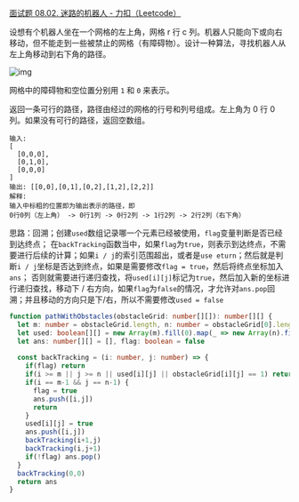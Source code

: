 [面试题 08.02. 迷路的机器人 - 力扣（Leetcode）](https://leetcode.cn/problems/robot-in-a-grid-lcci/description/)

设想有个机器人坐在一个网格的左上角，网格 r 行 c 列。机器人只能向下或向右移动，但不能走到一些被禁止的网格（有障碍物）。设计一种算法，寻找机器人从左上角移动到右下角的路径。

![img](https://assets.leetcode-cn.com/aliyun-lc-upload/uploads/2018/10/22/robot_maze.png)

网格中的障碍物和空位置分别用 `1` 和 `0` 来表示。

返回一条可行的路径，路径由经过的网格的行号和列号组成。左上角为 0 行 0 列。如果没有可行的路径，返回空数组。

```
输入:
[
  [0,0,0],
  [0,1,0],
  [0,0,0]
]
输出: [[0,0],[0,1],[0,2],[1,2],[2,2]]
解释: 
输入中标粗的位置即为输出表示的路径，即
0行0列（左上角） -> 0行1列 -> 0行2列 -> 1行2列 -> 2行2列（右下角）
```

思路：回溯；创建`used`数组记录哪一个元素已经被使用，`flag`变量判断是否已经到达终点；
在`backTracking`函数当中，如果`flag`为`true`，则表示到达终点，不需要进行后续的计算；如果`i / j`的索引范围超出，或者是`use eturn`；然后就是判断`i / j`坐标是否达到终点，如果是需要修改`flag = true`，然后将终点坐标加入`ans`；
否则就需要进行递归查找，将`used[i][j]`标记为`true`，然后加入新的坐标进行递归查找，移动下 / 右方向，如果`flag`为`false`的情况，才允许对`ans.pop`回溯；并且移动的方向只是下/右，所以不需要修改`used = false`

```typescript
function pathWithObstacles(obstacleGrid: number[][]): number[][] {
  let m: number = obstacleGrid.length, n: number = obstacleGrid[0].length
  let used: boolean[][] = new Array(m).fill(0).map(_ => new Array(n).fill(false))
  let ans: number[][] = [], flag: boolean = false
  
  const backTracking = (i: number, j: number) => {
    if(flag) return
    if(i >= m || j >= n || used[i][j] || obstacleGrid[i][j] == 1) return
    if(i == m-1 && j == n-1) {
      flag = true
      ans.push([i,j])
      return
    }
    used[i][j] = true
    ans.push([i,j])
    backTracking(i+1,j)
    backTracking(i,j+1)
    if(!flag) ans.pop()
  }
  backTracking(0,0)
  return ans
}
```



